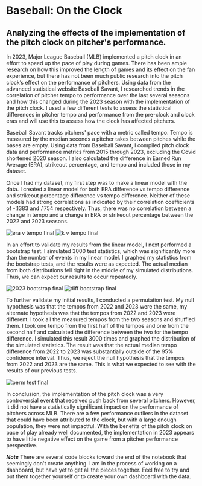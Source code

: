 # Baseball: On the Clock

## Analyzing the effects of the implementation of the pitch clock on pitcher's performance.

In 2023, Major League Baseball (MLB) implemented a pitch clock in an effort to speed up the pace of play during 
games. There has been ample research on how this improved the length of games and its effect on the fan experience, 
but there has not been much public research into the pitch clock’s effect on the performance of pitchers. 
Using data from the advanced statistical website Baseball Savant, I researched trends in the correlation 
of pitcher tempo to performance over the last several seasons and how this changed during the 2023 season with 
the implementation of the pitch clock. I used a few different tests to assess the statistical differences 
in pitcher tempo and performance from the pre-clock and clock eras and will use this to assess how the clock 
has affected pitchers.

Baseball Savant tracks pitchers' pace with a metric called tempo. Tempo is measured by the median seconds a pitcher
takes between pitches while the bases are empty. Using data from Baseball Savant, I compiled pitch clock data and 
performance metrics from 2015 through 2023, excluding the Covid shortened 2020 season. I also calculated the 
difference in Earned Run Average (ERA), strikeout percentage, and tempo and included those in my dataset.

Once I had my dataset, my first step was to make a linear model with the data. I created a linear model for both
ERA difference vs tempo difference and strikeout percentage difference vs tempo difference. Neither of these models
had strong correlations as indicated by their correlation coefficients of -.1383 and .1754 respectively. Thus, 
there was no correlation between a change in tempo and a change in ERA or strikeout percentage between the 2022
and 2023 seasons. 

![era v tempo final](https://github.com/nathanaelrorie/senior-project/assets/129222776/d721dba4-6d90-464b-8eb2-ab18368bfb96)
![k v tempo final](https://github.com/nathanaelrorie/senior-project/assets/129222776/47a8a73d-7af6-49a9-be50-bd64bf1b4f20)

In an effort to validate my results from the linear model, I next performed a bootstrap test. I simulated 3000 test 
statistics, which was significantly more than the number of events in my linear model. I graphed my statistics from 
the bootstrap tests, and the results were as expected. The actual median from both distributions fell right in the 
middle of my simulated distributions. Thus, we can expect our results to occur repeatedly. 

![2023 bootstrap final](https://github.com/nathanaelrorie/senior-project/assets/129222776/df1f7ffe-53e0-453b-97d5-871c254fdd24)
![diff bootstrap final](https://github.com/nathanaelrorie/senior-project/assets/129222776/dcbe08c2-7e83-422f-a959-b02b65ad2739)

To further validate my initial results, I conducted a permutation test. My null hypothesis was that the tempos from 2022 
and 2023 were the same, my alternate hypothesis was that the tempos from 2022 and 2023 were different. I took all the 
measured tempos from the two seasons and shuffled them. I took one tempo from the first half of the tempos and one from
the second half and calculated the difference between the two for the tempo difference. I simulated this result 3000 times 
and graphed the distribution of the simulated statistics. The result was that the actual median tempo difference from 2022 
to 2023 was substantially outside of the 95% confidence interval. Thus, we reject the null hypothesis that the tempos from 
2022 and 2023 are the same. This is what we expected to see with the results of our previous tests.

![perm test final](https://github.com/nathanaelrorie/senior-project/assets/129222776/2593cf04-9ee9-48ec-b394-20fac65eed08)

In conclusion, the implementation of the pitch clock was a very controversial event that received push back from several
pitchers. However, it did not have a statistically significant impact on the performance of pitchers across MLB. There are 
a few performance outliers in the dataset that could have been attributed to the clock, but with a large enough population,
they were not impactful. With the benefits of the pitch clock on pace of play already well documented, the implementation 
in 2023 appears to have little negative effect on the game from a pitcher performance perspective.


***Note*** There are several code blocks toward the end of the notebook that seemingly don't create anything. I am in the 
process of working on a dashboard, but have yet to get all the pieces together. Feel free to try and put them together
yourself or to create your own dashboard with the data.
